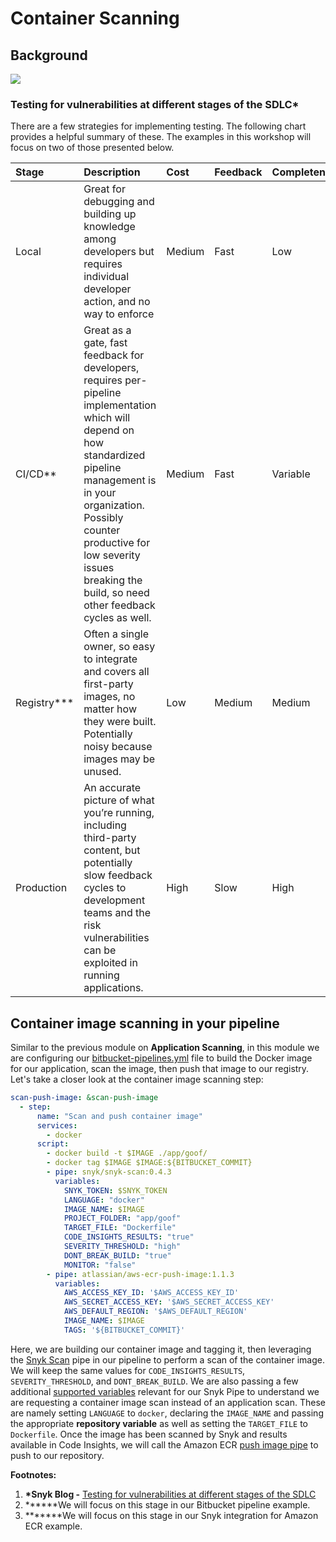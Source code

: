 # Container Scanning

## Background

![](https://github.com/snyk/user-docs/tree/695c746d1b207ffdf923b84e4590d31b29e2cc73/docs/partner-workshops/.gitbook/assets/snyk-container-01.png)

### Testing for vulnerabilities at different stages of the SDLC\*

There are a few strategies for implementing testing. The following chart provides a helpful summary of these. The examples in this workshop will focus on two of those presented below.

| Stage | Description | Cost | Feedback | Completeness |
| :--- | :--- | :--- | :--- | :--- |
| Local | Great for debugging and building up knowledge among developers but requires individual developer action, and no way to enforce | Medium | Fast | Low |
| CI/CD\*\* | Great as a gate, fast feedback for developers, requires per-pipeline implementation which will depend on how standardized pipeline management is in your organization. Possibly counter productive for low severity issues breaking the build, so need other feedback cycles as well. | Medium | Fast | Variable |
| Registry\*\*\* | Often a single owner, so easy to integrate and covers all first-party images, no matter how they were built. Potentially noisy because images may be unused. | Low | Medium | Medium |
| Production | An accurate picture of what you’re running, including third-party content, but potentially slow feedback cycles to development teams and the risk vulnerabilities can be exploited in running applications. | High | Slow | High |

## Container image scanning in your pipeline

Similar to the previous module on **Application Scanning**, in this module we are configuring our [bitbucket-pipelines.yml](https://bitbucket.org/snyk/patterns-library-atlassian-aws/src/192a4d2412a4330b9f634e9d45a546ec1add61fb/bitbucket-pipelines.yml#lines-32:56) file to build the Docker image for our application, scan the image, then push that image to our registry. Let's take a closer look at the container image scanning step:

```yaml
scan-push-image: &scan-push-image
  - step:
      name: "Scan and push container image"
      services:
        - docker
      script:
        - docker build -t $IMAGE ./app/goof/
        - docker tag $IMAGE $IMAGE:${BITBUCKET_COMMIT}
        - pipe: snyk/snyk-scan:0.4.3
          variables:
            SNYK_TOKEN: $SNYK_TOKEN
            LANGUAGE: "docker"
            IMAGE_NAME: $IMAGE
            PROJECT_FOLDER: "app/goof"
            TARGET_FILE: "Dockerfile"
            CODE_INSIGHTS_RESULTS: "true"
            SEVERITY_THRESHOLD: "high"
            DONT_BREAK_BUILD: "true"
            MONITOR: "false"
        - pipe: atlassian/aws-ecr-push-image:1.1.3
          variables:
            AWS_ACCESS_KEY_ID: '$AWS_ACCESS_KEY_ID'
            AWS_SECRET_ACCESS_KEY: '$AWS_SECRET_ACCESS_KEY'
            AWS_DEFAULT_REGION: '$AWS_DEFAULT_REGION'
            IMAGE_NAME: $IMAGE
            TAGS: '${BITBUCKET_COMMIT}'
```

Here, we are building our container image and tagging it, then leveraging the [Snyk Scan](https://bitbucket.org/product/features/pipelines/integrations?p=snyk/snyk-scan) pipe in our pipeline to perform a scan of the container image. We will keep the same values for `CODE_INSIGHTS_RESULTS`, `SEVERITY_THRESHOLD`, and `DONT_BREAK_BUILD`. We are also passing a few additional [supported variables](https://bitbucket.org/snyk/snyk-scan) relevant for our Snyk Pipe to understand we are requesting a container image scan instead of an application scan. These are namely setting `LANGUAGE` to `docker`, declaring the `IMAGE_NAME` and passing the appropriate **repository variable** as well as setting the `TARGET_FILE` to `Dockerfile`. Once the image has been scanned by Snyk and results available in Code Insights, we will call the Amazon ECR [push image pipe](https://bitbucket.org/atlassian/aws-ecr-push-image) to push to our repository.

**Footnotes:**

1. **\*Snyk Blog -** [Testing for vulnerabilities at different stages of the SDLC](https://snyk.io/blog/container-security-throughout-the-sdlc/)
2. **\*\***We will focus on this stage in our Bitbucket pipeline example.
3. **\*\*\***We will focus on this stage in our Snyk integration for Amazon ECR example.

